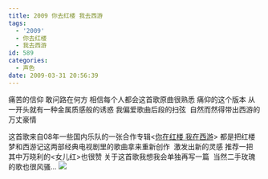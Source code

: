 ```yaml
---
title: 2009 你去红楼 我去西游
tags:
  - '2009'
  - 你去红楼
  - 我去西游
id: 589
categories:
  - 声色
date: 2009-03-31 20:56:39
---
```


痛苦的信仰 敢问路在何方
相信每个人都会这首歌原曲很熟悉
痛仰的这个版本 从一开头就有一种金属质感般的诱惑
我偏爱歌曲后段的扫弦&nbsp; 自然而然得带出西游的万丈豪情

这首歌来自08年一些国内乐队的一张合作专辑&lt;[你在红楼 我在西游](http://www.douban.com/subject/3237096/)&gt;
都是把红楼梦和西游记这两部经典电视剧里的歌曲拿来重新创作&nbsp; 激发出新的灵感
推荐一把&nbsp; 其中万晓利的&lt;女儿红&gt;也很赞 关于这首歌我想我会单独再写一篇&nbsp; 当然二手玫瑰的歌也很风骚...
![](http://otho.douban.com/lpic/s3328903.jpg)